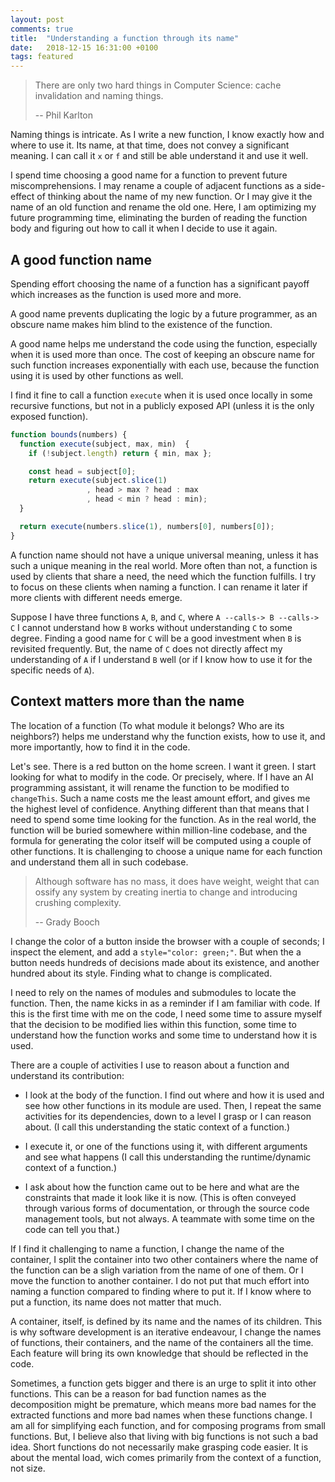 ```yaml
---
layout: post
comments: true
title:  "Understanding a function through its name"
date:   2018-12-15 16:31:00 +0100
tags: featured
---
```

> There are only two hard things in Computer Science: cache invalidation and naming things.
>
> -- Phil Karlton

Naming things is intricate.
As I write a new function, I know exactly how and where to use it.
Its name, at that time, does not convey a significant meaning.
I can call it `x` or `f` and still be able understand it and use it well.

I spend time choosing a good name for a function to prevent future miscomprehensions.
I may rename a couple of adjacent functions as a side-effect
of thinking about the name of my new function. Or I may give it the name of an old function
and rename the old one.
Here, I am optimizing my future programming time, eliminating the burden of
reading the function body and figuring out how to call it when I decide to use it again.

## A good function name
Spending effort choosing the name of a function has a significant payoff which increases
as the function is used more and more.

A good name prevents duplicating the logic by a future programmer, as an obscure name
makes him blind to the existence of the function.

A good name helps me understand the code using the function, especially when it is used more than once.
The cost of keeping an obscure name for such function increases
exponentially with each use, because the function using it is used by other functions as well.

I find it fine to call a function `execute` when it is used once locally
in some recursive functions, but not in a publicly exposed API (unless it is the only
exposed function).

```javascript
function bounds(numbers) {
  function execute(subject, max, min)  {
    if (!subject.length) return { min, max };

    const head = subject[0];
    return execute(subject.slice(1)
                 , head > max ? head : max
                 , head < min ? head : min);
  }

  return execute(numbers.slice(1), numbers[0], numbers[0]);
}
```

A function name should not have a unique universal meaning, unless it has such a unique
meaning in the real world.
More often than not, a function is used by clients that share a need, the need which
the function fulfills.
I try to focus on these clients when naming a function.
I can rename it later if more clients with different needs emerge.

Suppose I have three functions `A`, `B`, and `C`, where `A --calls-> B --calls-> C`
I cannot understand how `B` works without understanding `C` to some degree.
Finding a good name for `C` will be a good investment when `B` is revisited frequently.
But, the name of `C` does not directly affect my understanding of `A`
if I understand `B` well (or if I know how to use it for the specific needs of `A`).

## Context matters more than the name
The location of a function (To what module it belongs? Who are its neighbors?)
helps me understand why the function exists, how to use it, and more importantly,
how to find it in the code.

Let's see. There is a red button on the home screen. I want it green.
I start looking for what to modify in the code. Or precisely, where.
If I have an AI programming assistant, it will rename the function to be modified to `changeThis`.
Such a name costs me the least amount effort, and gives me the highest level of confidence.
Anything different than that means that I need to spend some time looking for the function.
As in the real world, the function will be buried somewhere within million-line codebase,
and the formula for generating the color itself will be computed using a couple of other functions.
It is challenging to choose a unique name for each function and understand them all in such codebase.

> Although software has no mass, it does have weight, weight that can ossify any 
> system by creating inertia to change and introducing crushing complexity.
>
> -- Grady Booch

I change the color of a button inside the browser with a couple of seconds;
I inspect the element, and add a `style="color: green;"`.
But when the a button needs hundreds of decisions made about its existence,
and another hundred about its style. Finding what to change is complicated.

I need to rely on the names of modules and submodules to locate the function.
Then, the name kicks in as a reminder if I am familiar with code.
If this is the first time with me on the code, I need some time to assure myself that
the decision to be modified lies within this function, some time to
understand how the function works and some time to understand how it is used.

There are a couple of activities I use to reason about a function and understand its contribution:
  * I look at the body of the function. I find out where and how it is used and see how other functions
  in its module are used. Then, I repeat the same activities for its dependencies,
  down to a level I grasp or I can reason about. (I call this understanding the
  static context of a function.)

  * I execute it, or one of the functions using it, with different arguments and see what happens
  (I call this understanding the runtime/dynamic context of a function.)

  * I ask about how the function came out to be here and what are the constraints
  that made it look like it is now. (This is often conveyed through various forms of documentation,
  or through the source code management tools, but not always.
  A teammate with some time on the code can tell you that.)

If I find it challenging to name a function, I change the name of the container,
I split the container into two other containers where the name of the function
can be a sligh variation from the name of one of them. Or I move the function to another container.
I do not put that much effort into naming a function compared to finding
where to put it.
If I know where to put a function, its name does not matter that much.

A container, itself, is defined by its name and the names of its children.
This is why software development is an iterative endeavour,
I change the names of functions, their containers, and the name of the containers
all the time. Each feature will bring its own knowledge that should be reflected
in the code.

Sometimes, a function gets bigger and there is an urge to split it into other
functions. This can be a reason for bad function names as the decomposition
might be premature, which means more bad names for the extracted functions
and more bad names when these functions change.
I am all for simplifying each function, and for composing programs from small functions.
But, I believe also that living with big functions is not such a bad idea.
Short functions do not necessarily make grasping code easier.
It is about the mental load, wich comes primarily from the context of a function, not size.
